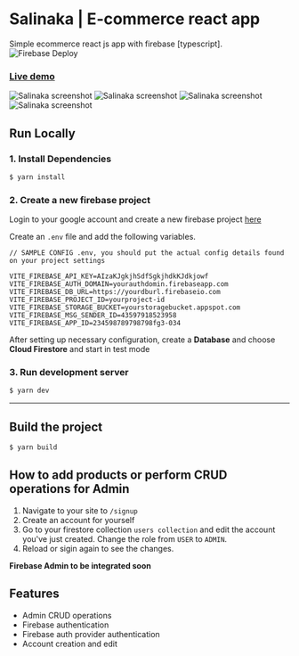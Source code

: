 # Salinaka | E-commerce react app

Simple ecommerce react js app with firebase [typescript].
![Firebase Deploy](https://github.com/jgudo/ecommerce-react/workflows/Firebase%20Deploy/badge.svg)

### [Live demo](https://salinaka-ecommerce.web.app/)

![Salinaka screenshot](https://raw.githubusercontent.com/jgudo/ecommerce-react/master/static/screeny1.png)
![Salinaka screenshot](https://raw.githubusercontent.com/jgudo/ecommerce-react/master/static/screeny2.png)
![Salinaka screenshot](https://raw.githubusercontent.com/jgudo/ecommerce-react/master/static/screeny3.png)
![Salinaka screenshot](https://raw.githubusercontent.com/jgudo/ecommerce-react/master/static/screeny7.png)

## Run Locally

### 1. Install Dependencies

```sh
$ yarn install
```

### 2. Create a new firebase project

Login to your google account and create a new firebase project [here](https://console.firebase.google.com/u/0/)

Create an `.env` file and add the following variables.

```
// SAMPLE CONFIG .env, you should put the actual config details found on your project settings

VITE_FIREBASE_API_KEY=AIzaKJgkjhSdfSgkjhdkKJdkjowf
VITE_FIREBASE_AUTH_DOMAIN=yourauthdomin.firebaseapp.com
VITE_FIREBASE_DB_URL=https://yourdburl.firebaseio.com
VITE_FIREBASE_PROJECT_ID=yourproject-id
VITE_FIREBASE_STORAGE_BUCKET=yourstoragebucket.appspot.com
VITE_FIREBASE_MSG_SENDER_ID=43597918523958
VITE_FIREBASE_APP_ID=234598789798798fg3-034

```

After setting up necessary configuration,
create a **Database** and choose **Cloud Firestore** and start in test mode

### 3. Run development server

```sh
$ yarn dev
```

---

## Build the project

```sh
$ yarn build
```

## How to add products or perform CRUD operations for Admin

1. Navigate to your site to `/signup`
2. Create an account for yourself
3. Go to your firestore collection `users collection` and edit the account you've just created. Change the role from `USER` to `ADMIN`.
4. Reload or sigin again to see the changes.

**Firebase Admin to be integrated soon**

## Features

- Admin CRUD operations
- Firebase authentication
- Firebase auth provider authentication
- Account creation and edit
